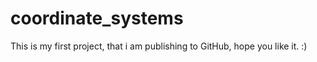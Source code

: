 # coordinate_systems
This is my first project, that i am publishing to GitHub, hope you like it. :)
